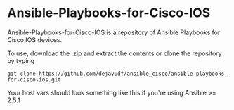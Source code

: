 # Ansible-Playbooks-for-Cisco-IOS



Ansible-Playbooks-for-Cisco-IOS is a repository of Ansible Playbooks for Cisco IOS devices.

To use, download the .zip and extract the contents or clone the repository by typing

```git clone https://github.com/dejavudf/ansible_cisco/ansible-playbooks-for-cisco-ios.git```



Your host vars should look something like this if you're using Ansible >= 2.5.1

```






